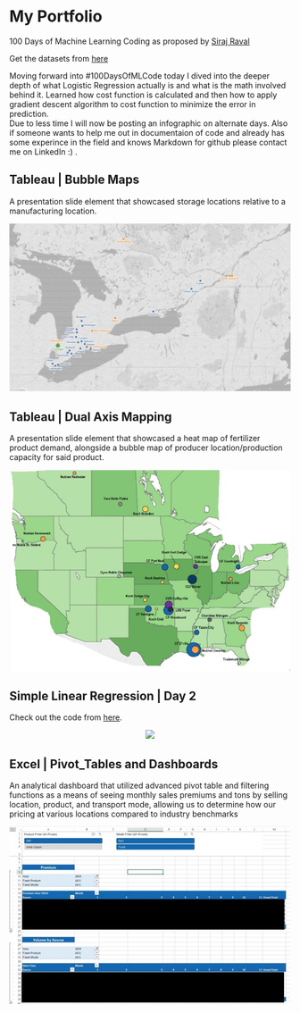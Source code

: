 # My Portfolio

100 Days of Machine Learning Coding as proposed by [Siraj Raval](https://github.com/llSourcell)

Get the datasets from [here](https://github.com/Avik-Jain/100-Days-Of-ML-Code/tree/master/datasets)

Moving forward into #100DaysOfMLCode today I dived into the deeper depth of what Logistic Regression actually is and what is the math involved behind it. Learned how cost function is calculated and then how to apply gradient descent algorithm to cost function to minimize the error in prediction.  
Due to less time I will now be posting an infographic on alternate days.
Also if someone wants to help me out in documentaion of code and already has some experince in the field and knows Markdown for github please contact me on LinkedIn :) .

## Tableau | Bubble Maps
A presentation slide element that showcased storage locations relative to a manufacturing location.

<p align="center">
  <img src="https://github.com/NMcKinney237/Portfolio/blob/master/Graphics/Bubble_Map_01.JPG">
</p>


## Tableau | Dual Axis Mapping

A presentation slide element that showcased a heat map of fertilizer product demand, alongside a bubble map of producer location/production capacity for said product.

<p align="center">
  <img src="https://github.com/NMcKinney237/Portfolio/blob/master/Graphics/Dual_Axis_Map.JPG">
</p>

## Simple Linear Regression | Day 2
Check out the code from [here](https://github.com/Avik-Jain/100-Days-Of-ML-Code/blob/master/Code/Day2_Simple_Linear_Regression.md).

<p align="center">
  <img src="https://github.com/Avik-Jain/100-Days-Of-ML-Code/blob/master/Info-graphs/Day%202.jpg">
</p>

## Excel | Pivot_Tables and Dashboards 

An analytical dashboard that utilized advanced pivot table and filtering functions as a means of seeing monthly sales premiums and tons by selling location, product, and transport mode, allowing us to determine how our pricing at various locations compared to industry benchmarks

<p align="center">
  <img src="https://github.com/NMcKinney237/Portfolio/blob/master/Graphics/Monthly%20Summary%20Report%20(Excel).jpg">
</p>


